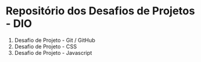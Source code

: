 # Repositório dos Desafios de Projetos - DIO

1. Desafio de Projeto - Git / GitHub
2. Desafio de Projeto - CSS
3. Desafio de Projeto - Javascript
